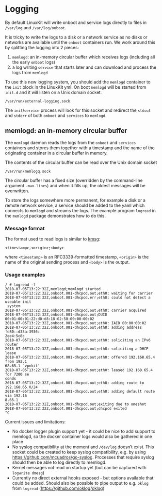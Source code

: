 # Logging

By default LinuxKit will write onboot and service logs directly to files in
`/var/log` and `/var/log/onboot`.

It is tricky to write the logs to a disk or a network service as no disks
or networks are available until the `onboot` containers run. We work around
this by splitting the logging into 2 pieces:

1. `memlogd`: an in-memory circular buffer which receives logs (including
   all the early `onboot` logs)
2. a log writing `service` that starts later and can download and process
   the logs from `memlogd`

To use this new logging system, you should add the `memlogd` container to
the `init` block in the LinuxKit yml. On boot `memlogd` will be started
from `init.d` and it will listen on a Unix domain socket:

```
/var/run/external-logging.sock
```

The `init`/`service` process will look for this socket and redirect the
`stdout` and `stderr` of both `onboot` and `services` to `memlogd`.

## memlogd: an in-memory circular buffer

The `memlogd` daemon reads the logs from the `onboot` and `services` containers
and stores them together with a timestamp and the name of the originating
container in a circular buffer in memory.

The contents of the circular buffer can be read over the Unix domain socket
```
/var/run/memlogq.sock
```

The circular buffer has a fixed size (overridden by the command-line argument
`-max-lines`) and when it fills up, the oldest messages will be overwritten.

To store the logs somewhere more permanent, for example a disk or a remote
network service, a service should be added to the yaml which connects to
`memlogd` and streams the logs. The example program `logread` in the `memlogd`
package demonstrates how to do this.

### Message format

The format used to read logs is similar to [kmsg](https://www.kernel.org/doc/Documentation/ABI/testing/dev-kmsg):
```
<timestamp>,<origin>;<body>
```
where `<timestamp>` is an RFC3339-formatted timestamp, `<origin>` is the name of the
original sending process and `<body>` is the output.

### Usage examples
```
/ # logread -f
2018-07-05T13:22:32Z,memlogd;memlogd started
2018-07-05T13:22:32Z,onboot.001-dhcpcd.out;eth0: waiting for carrier
2018-07-05T13:22:32Z,onboot.001-dhcpcd.err;eth0: could not detect a useable init
 system
2018-07-05T13:22:32Z,onboot.001-dhcpcd.out;eth0: carrier acquired
2018-07-05T13:22:32Z,onboot.001-dhcpcd.out;DUID 00:01:00:01:22:d0:d8:18:02:50:00:00:00:02
2018-07-05T13:22:32Z,onboot.001-dhcpcd.out;eth0: IAID 00:00:00:02
2018-07-05T13:22:32Z,onboot.001-dhcpcd.out;eth0: adding address fe80::d33a:3936:
2ee4:5c8c
2018-07-05T13:22:32Z,onboot.001-dhcpcd.out;eth0: soliciting an IPv6 router
2018-07-05T13:22:32Z,onboot.001-dhcpcd.out;eth0: soliciting a DHCP lease
2018-07-05T13:22:32Z,onboot.001-dhcpcd.out;eth0: offered 192.168.65.4 from 192.1
68.65.1 `vpnkit'
2018-07-05T13:22:32Z,onboot.001-dhcpcd.out;eth0: leased 192.168.65.4 for 7200 se
conds
2018-07-05T13:22:32Z,onboot.001-dhcpcd.out;eth0: adding route to 192.168.65.0/24
2018-07-05T13:22:32Z,onboot.001-dhcpcd.out;eth0: adding default route via 192.16
8.65.1
2018-07-05T13:22:32Z,onboot.001-dhcpcd.out;exiting due to oneshot
2018-07-05T13:22:32Z,onboot.001-dhcpcd.out;dhcpcd exited
^C
```

Current issues and limitations:

- No docker logger plugin support yet - it could be nice to add support to
  memlogd, so the docker container logs would also be gathered in one place
- No syslog compatibility at the moment and `/dev/log` doesn’t exist. This
  socket could be created to keep syslog compatibility, e.g. by using
  https://github.com/mcuadros/go-syslog. Processes that require syslog should
  then be able to log directly to memlogd.
- Kernel messages not read on startup yet (but can be captured with
  `logwrite dmesg`)
- Currently no direct external hooks exposed - but options available that
  could be added. Should also be possible to pipe output to e.g. `oklog`
  from `logread` (https://github.com/oklog/oklog)

